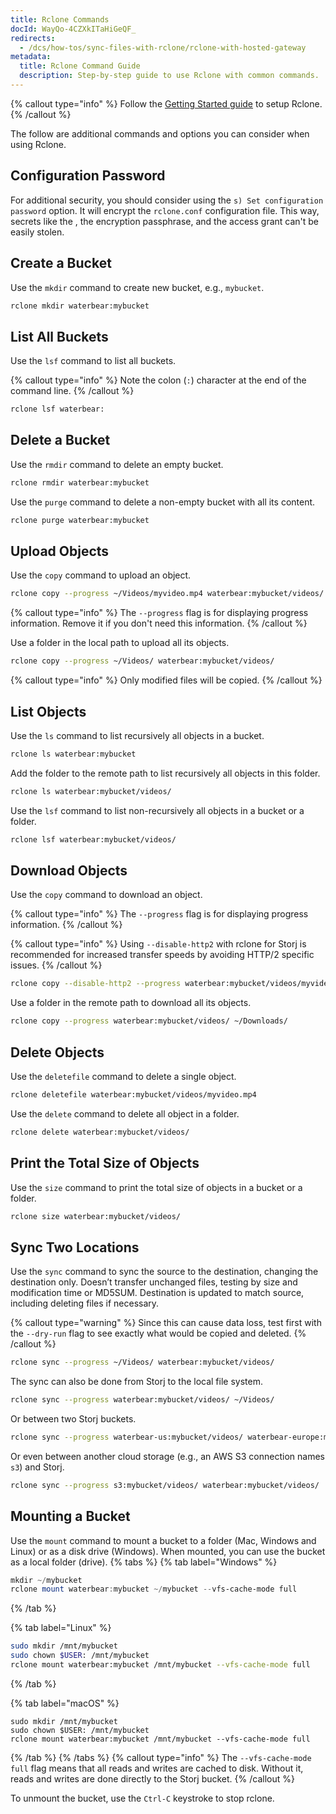 ```yaml
---
title: Rclone Commands
docId: WayQo-4CZXkITaHiGeQF_
redirects:
  - /dcs/how-tos/sync-files-with-rclone/rclone-with-hosted-gateway
metadata:
  title: Rclone Command Guide
  description: Step-by-step guide to use Rclone with common commands.
---
```


{% callout type="info"  %}
Follow the [Getting Started guide](docId:AsyYcUJFbO1JI8-Tu8tW3) to setup Rclone.
{% /callout %}

The follow are additional commands and options you can consider when using Rclone.

## Configuration Password

For additional security, you should consider using the `s) Set configuration password` option. It will encrypt the `rclone.conf` configuration file. This way, secrets like the [](docId:OXSINcFRuVMBacPvswwNU), the encryption passphrase, and the access grant can't be easily stolen.

## Create a Bucket

Use the `mkdir` command to create new bucket, e.g., `mybucket`.

```bash
rclone mkdir waterbear:mybucket
```

## List All Buckets

Use the `lsf` command to list all buckets.

{% callout type="info"  %}
Note the colon (`:`) character at the end of the command line.
{% /callout %}

```bash
rclone lsf waterbear:
```

## Delete a Bucket

Use the `rmdir` command to delete an empty bucket.

```bash
rclone rmdir waterbear:mybucket
```

Use the `purge` command to delete a non-empty bucket with all its content.

```bash
rclone purge waterbear:mybucket
```

## Upload Objects

Use the `copy` command to upload an object.

```bash
rclone copy --progress ~/Videos/myvideo.mp4 waterbear:mybucket/videos/
```

{% callout type="info"  %}
The `--progress` flag is for displaying progress information. Remove it if you don't need this information.
{% /callout %}

Use a folder in the local path to upload all its objects.

```bash
rclone copy --progress ~/Videos/ waterbear:mybucket/videos/
```

{% callout type="info"  %}
Only modified files will be copied.
{% /callout %}

## List Objects

Use the `ls` command to list recursively all objects in a bucket.

```bash
rclone ls waterbear:mybucket
```

Add the folder to the remote path to list recursively all objects in this folder.

```bash
rclone ls waterbear:mybucket/videos/
```

Use the `lsf` command to list non-recursively all objects in a bucket or a folder.

```bash
rclone lsf waterbear:mybucket/videos/
```

## Download Objects

Use the `copy` command to download an object.

{% callout type="info"  %}
The `--progress` flag is for displaying progress information.
{% /callout %}

{% callout type="info"  %}
Using `--disable-http2` with rclone for Storj is recommended for increased transfer speeds by avoiding HTTP/2 specific issues.
{% /callout %}

```bash
rclone copy --disable-http2 --progress waterbear:mybucket/videos/myvideo.mp4 ~/Downloads/
```

Use a folder in the remote path to download all its objects.

```bash
rclone copy --progress waterbear:mybucket/videos/ ~/Downloads/
```

## Delete Objects

Use the `deletefile` command to delete a single object.

```bash
rclone deletefile waterbear:mybucket/videos/myvideo.mp4
```

Use the `delete` command to delete all object in a folder.

```bash
rclone delete waterbear:mybucket/videos/
```

## Print the Total Size of Objects

Use the `size` command to print the total size of objects in a bucket or a folder.

```bash
rclone size waterbear:mybucket/videos/
```

## Sync Two Locations

Use the `sync` command to sync the source to the destination, changing the destination only. Doesn’t transfer unchanged files, testing by size and modification time or MD5SUM. Destination is updated to match source, including deleting files if necessary.

{% callout type="warning"  %}
Since this can cause data loss, test first with the `--dry-run` flag to see exactly what would be copied and deleted.
{% /callout %}

```bash
rclone sync --progress ~/Videos/ waterbear:mybucket/videos/
```

The sync can also be done from Storj to the local file system.

```bash
rclone sync --progress waterbear:mybucket/videos/ ~/Videos/
```

Or between two Storj buckets.

```bash
rclone sync --progress waterbear-us:mybucket/videos/ waterbear-europe:mybucket/videos/
```

Or even between another cloud storage (e.g., an AWS S3 connection names `s3`) and Storj.

```bash
rclone sync --progress s3:mybucket/videos/ waterbear:mybucket/videos/
```


## Mounting a Bucket

Use the `mount` command to mount a bucket to a folder (Mac, Windows and Linux) or as a disk drive (Windows). When mounted, you can use the bucket as a local folder (drive).
{% tabs %}
{% tab label="Windows" %}
```powershell
mkdir ~/mybucket
rclone mount waterbear:mybucket ~/mybucket --vfs-cache-mode full
```
{% /tab %}

{% tab label="Linux" %}

```bash
sudo mkdir /mnt/mybucket
sudo chown $USER: /mnt/mybucket
rclone mount waterbear:mybucket /mnt/mybucket --vfs-cache-mode full
```
{% /tab %}

{% tab label="macOS" %}
```shell
sudo mkdir /mnt/mybucket
sudo chown $USER: /mnt/mybucket
rclone mount waterbear:mybucket /mnt/mybucket --vfs-cache-mode full
```
{% /tab %}
{% /tabs %}
{% callout type="info"  %}
The `--vfs-cache-mode full` flag means that all reads and writes are cached to disk. Without it, reads and writes are done directly to the Storj bucket.
{% /callout %}

To unmount the bucket, use the `Ctrl-C` keystroke to stop rclone.
